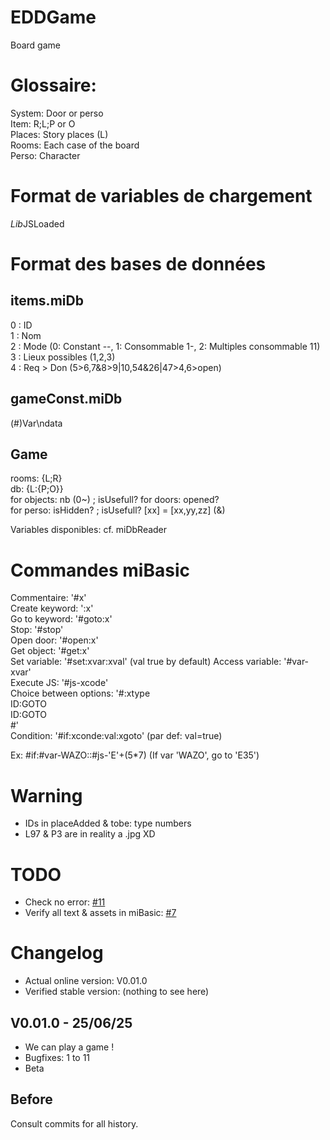 # EDDGame   
Board game   
   
   
# Glossaire:   
System: Door or perso   
Item: R;L;P or O   
Places: Story places (L)   
Rooms: Each case of the board   
Perso: Character

# Format de variables de chargement   
*Lib*JSLoaded   
   
# Format des bases de données   
   
## items.miDb   
0 : ID   
1 : Nom   
2 : Mode (0: Constant --, 1: Consommable 1-, 2: Multiples consommable 11)   
3 : Lieux possibles (1,2,3)   
4 : Req > Don (5>6,7&8>9|10,54&26|47>4,6>open)   
   
## gameConst.miDb   
(#)Var\ndata   
   
## Game   
rooms: {L;R}   
db: {L:{P;O}}   
    for objects: nb (0~) ; isUsefull?
    for doors: opened?   
    for perso: isHidden? ; isUsefull?
    [xx] = [xx,yy,zz] (&)

   
Variables disponibles: cf. miDbReader   
   
# Commandes miBasic 
Commentaire: '#x'  
Create keyword: ':x'   
Go to keyword: '#goto:x'   
Stop: '#stop'   
Open door: '#open:x'   
Get object: '#get:x'   
Set variable: '#set:xvar:xval'   (val true by default) 
Access variable: '#var-xvar'   
Execute JS: '#js-xcode'   
Choice between options: '#:xtype   
        ID:GOTO   
        ID:GOTO   
        #'   
Condition: '#if:xconde:val:xgoto' (par def: val=true)

Ex: #if:#var-WAZO::#js-'E'+(5*7) (If var 'WAZO', go to 'E35')
   
   
# Warning   
- IDs in placeAdded & tobe: type numbers   
- L97 & P3 are in reality a .jpg XD   
   
# TODO   
- Check no error: [#11](https://github.com/MialaProg/EDDGame/issues/11)
- Verify all text & assets in miBasic: [#7](https://github.com/MialaProg/EDDGame/issues/7)

# Changelog
- Actual online version: V0.01.0
- Verified stable version: (nothing to see here)
## V0.01.0 - 25/06/25
- We can play a game !
- Bugfixes: 1 to 11
- Beta
## Before
Consult commits for all history.